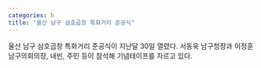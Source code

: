 ```yaml
---
categories: h
title: "울산 남구 삼호곱창 특화거리 준공식"
---
```

울산 남구 삼호곱창 특화거리 준공식이 지난달 30일 열렸다. 서동욱 남구청장과 이정훈 남구의회의장, 내빈, 주민 등이 참석해 기념테이프를 자르고 있다.